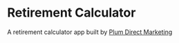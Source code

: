 # Retirement Calculator

A retirement calculator app built by [Plum Direct Marketing](http://plumdirectmarketing.com)
